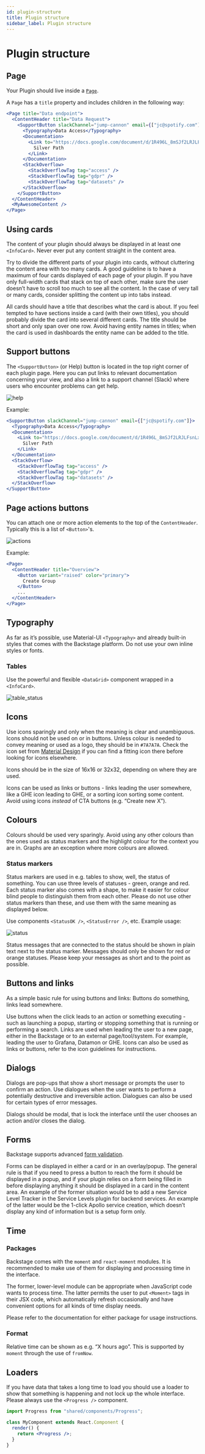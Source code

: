 ```yaml
---
id: plugin-structure
title: Plugin structure
sidebar_label: Plugin structure
---
```


# Plugin structure

## Page

Your Plugin should live inside a [`Page`](https://ghe.spotify.net/backstage/backstage-frontend/blob/master/src/shared/components/Page/Page.js).

A `Page` has a `title` property and includes children in the following way:

```jsx
<Page title="Data endpoint">
  <ContentHeader title="Data Request">
    <SupportButton slackChannel="jump-cannon" email={["jc@spotify.com"]}>
      <Typography>Data Access</Typography>
      <Documentation>
        <Link to="https://docs.google.com/document/d/1R496L_8mSJf2LRJLFsnLxCwt_XIe51lHSpUfTRxaMV4/edit?usp=sharing">
          Silver Path
        </Link>
      </Documentation>
      <StackOverflow>
        <StackOverflowTag tag="access" />
        <StackOverflowTag tag="gdpr" />
        <StackOverflowTag tag="datasets" />
      </StackOverflow>
    </SupportButton>
  </ContentHeader>
  <MyAwesomeContent />
</Page>
```

## Using cards

The content of your plugin should always be displayed in at least one `<InfoCard>`. Never ever put any content straight in the content area.

Try to divide the different parts of your plugin into cards, without cluttering the content area with too many cards. A good guideline is to have a maximum of four cards displayed of each page of your plugin. If you have only full-width cards that stack on top of each other, make sure the user doesn’t have to scroll too much to see all the content. In the case of very tall or many cards, consider splitting the content up into tabs instead.

All cards should have a title that describes what the card is about. If you feel tempted to have sections inside a card (with their own titles), you should probably divide the card into several different cards. The title should be short and only span over one row. Avoid having entity names in titles; when the card is used in dashboards the entity name can be added to the title.

## Support buttons

The `<SupportButton>` (or Help) button is located in the top right corner of each plugin page. Here you can put links to relevant documentation concerning your view, and also a link to a support channel (Slack) where users who encounter problems can get help.

![help](illustrations/help.png)

Example:

```jsx
<SupportButton slackChannel="jump-cannon" email={["jc@spotify.com"]}>
  <Typography>Data Access</Typography>
  <Documentation>
    <Link to="https://docs.google.com/document/d/1R496L_8mSJf2LRJLFsnLxCwt_XIe51lHSpUfTRxaMV4/edit?usp=sharing">
      Silver Path
    </Link>
  </Documentation>
  <StackOverflow>
    <StackOverflowTag tag="access" />
    <StackOverflowTag tag="gdpr" />
    <StackOverflowTag tag="datasets" />
  </StackOverflow>
</SupportButton>
```

## Page actions buttons

You can attach one or more action elements to the top of the `ContentHeader`. Typically this is a list of `<Button>`'s.

![actions](illustrations/actions.png)

Example:

```jsx
<Page>
  <ContentHeader title="Overview">
    <Button variant="raised" color="primary">
      Create Group
    </Button>
    ...
  </ContentHeader>
</Page>
```

## Typography

As far as it’s possible, use Material-UI `<Typography>` and already built-in styles that comes with the Backstage platform. Do not use your own inline styles or fonts.

### Tables

Use the powerful and flexible `<DataGrid>` component wrapped in a `<InfoCard>`.

![table_status](illustrations/table_status.png)

## Icons

Use icons sparingly and only when the meaning is clear and unambiguous. Icons should not be used on or in buttons. Unless colour is needed to convey meaning or used as a logo, they should be in `#7A7A7A`. Check the icon set from [Material Design](https://material.io/tools/icons/?style=baseline) if you can find a fitting icon there before looking for icons elsewhere.

Icons should be in the size of 16x16 or 32x32, depending on where they are used.

Icons can be used as links or buttons - links leading the user somewhere, like a GHE icon leading to GHE, or a sorting icon sorting some content. Avoid using icons _instead_ of CTA buttons (e.g. “Create new X”).

## Colours

Colours should be used very sparingly. Avoid using any other colours than the ones used as status markers and the highlight colour for the context you are in. Graphs are an exception where more colours are allowed.

### Status markers

Status markers are used in e.g. tables to show, well, the status of something. You can use three levels of statuses - green, orange and red. Each status marker also comes with a shape, to make it easier for colour blind people to distinguish them from each other. Please do not use other status markers than these, and use them with the same meaning as displayed below.

Use components `<StatusOK />`, `<StatusError />`, etc. Example usage:

![status](illustrations/status.png)

Status messages that are connected to the status should be shown in plain text next to the status marker. Messages should only be shown for red or orange statuses. Please keep your messages as short and to the point as possible.

## Buttons and links

As a simple basic rule for using buttons and links: Buttons do something, links lead somewhere.

Use buttons when the click leads to an action or something executing - such as launching a popup, starting or stopping something that is running or performing a search. Links are used when leading the user to a new page, either in the Backstage or to an external page/tool/system. For example, leading the user to Grafana, Datamon or GHE. Icons can also be used as links or buttons, refer to the icon guidelines for instructions.

## Dialogs

Dialogs are pop-ups that show a short message or prompts the user to confirm an action. Use dialogues when the user wants to perform a potentially destructive and irreversible action. Dialogues can also be used for certain types of error messages.

Dialogs should be modal, that is lock the interface until the user chooses an action and/or closes the dialog.

## Forms

Backstage supports advanced [form validation](/staple-form-validation-api).

Forms can be displayed in either a card or in an overlay/popup. The general rule is that if you need to press a button to reach the form it should be displayed in a popup, and if your plugin relies on a form being filled in before displaying anything it should be displayed in a card in the content area. An example of the former situation would be to add a new Service Level Tracker in the Service Levels plugin for backend services. An example of the latter would be the 1-click Apollo service creation, which doesn’t display any kind of information but is a setup form only.

## Time

### Packages

Backstage comes with the `moment` and `react-moment` modules. It is recommended to make use of them for displaying and processing time in the interface.

The former, lower-level module can be appropriate when JavaScript code wants to process time. The latter permits the user to put `<Moment>` tags in their JSX code, which automatically refresh occasionally and have convenient options for all kinds of time display needs.

Please refer to the documentation for either package for usage instructions.

### Format

Relative time can be shown as e.g. “X hours ago”. This is supported by `moment` through the use of `fromNow`.

## Loaders

If you have data that takes a long time to load you should use a loader to show that something is happening and not lock up the whole interface. Please always use the `<Progress />` component.

```jsx
import Progress from "shared/components/Progress";

class MyComponent extends React.Component {
  render() {
    return <Progress />;
  }
}
```
